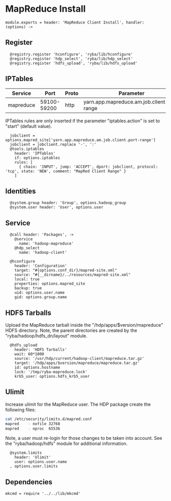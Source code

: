 
# MapReduce Install

    module.exports = header: 'MapReduce Client Install', handler: (options) ->

## Register

      @registry.register 'hconfigure', 'ryba/lib/hconfigure'
      @registry.register 'hdp_select', 'ryba/lib/hdp_select'
      @registry.register 'hdfs_upload', 'ryba/lib/hdfs_upload'

## IPTables

| Service    | Port        | Proto | Parameter                                   |
|------------|-------------|-------|---------------------------------------------|
| mapreduce  | 59100-59200 | http  | yarn.app.mapreduce.am.job.client.port-range |


IPTables rules are only inserted if the parameter "iptables.action" is set to
"start" (default value).

      jobclient = options.mapred_site['yarn.app.mapreduce.am.job.client.port-range']
      jobclient = jobclient.replace '-', ':'
      @tools.iptables
        header: 'IPTables'
        if: options.iptables
        rules: [
          { chain: 'INPUT', jump: 'ACCEPT', dport: jobclient, protocol: 'tcp', state: 'NEW', comment: "MapRed Client Range" }
        ]

## Identities

      @system.group header: 'Group', options.hadoop_group
      @system.user header: 'User', options.user

## Service

      @call header: 'Packages', ->
        @service
          name: 'hadoop-mapreduce'
        @hdp_select
          name: 'hadoop-client'

      @hconfigure
        header: 'Configuration'
        target: "#{options.conf_dir}/mapred-site.xml"
        source: "#{__dirname}/../resources/mapred-site.xml"
        local: true
        properties: options.mapred_site
        backup: true
        uid: options.user.name
        gid: options.group.name

## HDFS Tarballs

Upload the MapReduce tarball inside the "/hdp/apps/$version/mapreduce"
HDFS directory. Note, the parent directories are created by the
"ryba/hadoop/hdfs_dn/layout" module.

      @hdfs_upload
        header: 'HDFS Tarballs'
        wait: 60*1000
        source: '/usr/hdp/current/hadoop-client/mapreduce.tar.gz'
        target: '/hdp/apps/$version/mapreduce/mapreduce.tar.gz'
        id: options.hostname
        lock: '/tmp/ryba-mapreduce.lock'
        krb5_user: options.hdfs_krb5_user

## Ulimit

Increase ulimit for the MapReduce user. The HDP package create the following
files:

```bash
cat /etc/security/limits.d/mapred.conf
mapred    - nofile 32768
mapred    - nproc  65536
```

Note, a user must re-login for those changes to be taken into account. See
the "ryba/hadoop/hdfs" module for additional information.

      @system.limits
        header: 'Ulimit'
        user: options.user.name
      , options.user.limits

## Dependencies

    mkcmd = require '../../lib/mkcmd'
